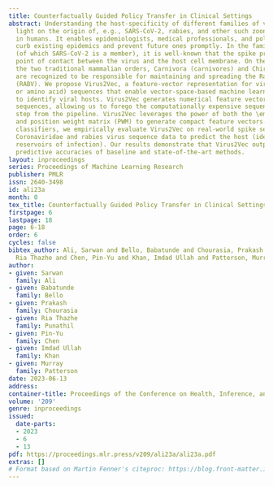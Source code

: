 ```yaml
---
title: Counterfactually Guided Policy Transfer in Clinical Settings
abstract: Understanding the host-specificity of different families of viruses sheds
  light on the origin of, e.g., SARS-CoV-2, rabies, and other such zoonotic pathogens
  in humans. It enables epidemiologists, medical professionals, and policymakers to
  curb existing epidemics and prevent future ones promptly. In the family Coronaviridae
  (of which SARS-CoV-2 is a member), it is well-known that the spike protein is the
  point of contact between the virus and the host cell membrane. On the other hand,
  the two traditional mammalian orders, Carnivora (carnivores) and Chiroptera (bats)
  are recognized to be responsible for maintaining and spreading the Rabies Lyssavirus
  (RABV). We propose Virus2Vec, a feature-vector representation for viral (nucleotide
  or amino acid) sequences that enable vector-space-based machine learning models
  to identify viral hosts. Virus2Vec generates numerical feature vectors for unaligned
  sequences, allowing us to forego the computationally expensive sequence alignment
  step from the pipeline. Virus2Vec leverages the power of both the \emph{minimizer}
  and position weight matrix (PWM) to generate compact feature vectors. Using several
  classifiers, we empirically evaluate Virus2Vec on real-world spike sequences of
  Coronaviridae and rabies virus sequence data to predict the host (identifying the
  reservoirs of infection). Our results demonstrate that Virus2Vec outperforms the
  predictive accuracies of baseline and state-of-the-art methods.
layout: inproceedings
series: Proceedings of Machine Learning Research
publisher: PMLR
issn: 2640-3498
id: ali23a
month: 0
tex_title: Counterfactually Guided Policy Transfer in Clinical Settings
firstpage: 6
lastpage: 18
page: 6-18
order: 6
cycles: false
bibtex_author: Ali, Sarwan and Bello, Babatunde and Chourasia, Prakash and Punathil,
  Ria Thazhe and Chen, Pin-Yu and Khan, Imdad Ullah and Patterson, Murray
author:
- given: Sarwan
  family: Ali
- given: Babatunde
  family: Bello
- given: Prakash
  family: Chourasia
- given: Ria Thazhe
  family: Punathil
- given: Pin-Yu
  family: Chen
- given: Imdad Ullah
  family: Khan
- given: Murray
  family: Patterson
date: 2023-06-13
address:
container-title: Proceedings of the Conference on Health, Inference, and Learning
volume: '209'
genre: inproceedings
issued:
  date-parts:
  - 2023
  - 6
  - 13
pdf: https://proceedings.mlr.press/v209/ali23a/ali23a.pdf
extras: []
# Format based on Martin Fenner's citeproc: https://blog.front-matter.io/posts/citeproc-yaml-for-bibliographies/
---
```

